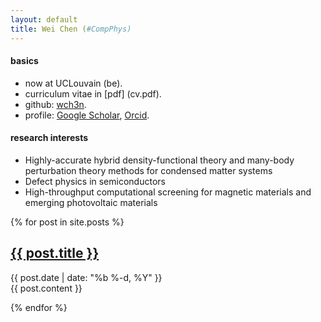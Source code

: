 ```yaml
---
layout: default
title: Wei Chen (#CompPhys)
---
```


#### basics
* now at UCLouvain (be).
* curriculum vitae in [pdf] (cv.pdf).
* github: [wch3n](http://github.com/wch3n).
* profile: 
  [Google Scholar](https://scholar.google.com/citations?user=ouy6ESIAAAAJa),
  [Orcid](http://orcid.org/0000-0002-7496-0341).

#### research interests
- Highly-accurate hybrid density-functional theory 
  and many-body perturbation theory methods for condensed matter systems
- Defect physics in semiconductors
- High-throughput computational screening for magnetic materials and emerging photovoltaic materials

{% for post in site.posts %}

<article class='post'>
  <h1 class='post-title'>
    <a href="{{ site.path }}{{ post.url }}">
      {{ post.title }}
    </a>
  </h1>
  <div class="post-date">{{ post.date | date: "%b %-d, %Y" }}</div>
  {{ post.content }}
</article>

{% endfor %}

